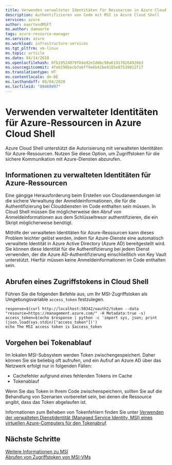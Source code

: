 ```yaml
---
title: Verwenden verwalteter Identitäten für Ressourcen in Azure Cloud Shell
description: Authentifizieren von Code mit MSI in Azure Cloud Shell
services: azure
author: maertendMSFT
ms.author: damaerte
tags: azure-resource-manager
ms.service: azure
ms.workload: infrastructure-services
ms.tgt_pltfrm: vm-linux
ms.topic: article
ms.date: 04/14/2018
ms.openlocfilehash: 0fb19524079f84e92e1ddbc98a61917026492663
ms.sourcegitcommit: 4feb198becb7a6ff9e6b42be9185e07539022f17
ms.translationtype: HT
ms.contentlocale: de-DE
ms.lasthandoff: 09/04/2020
ms.locfileid: "89469897"
---
```

# <a name="use-managed-identities-for-azure-resources-in-azure-cloud-shell"></a>Verwenden verwalteter Identitäten für Azure-Ressourcen in Azure Cloud Shell

Azure Cloud Shell unterstützt die Autorisierung mit verwalteten Identitäten für Azure-Ressourcen. Nutzen Sie diese Option, um Zugriffstoken für die sichere Kommunikation mit Azure-Diensten abzurufen.

## <a name="about-managed-identities-for-azure-resources"></a>Informationen zu verwalteten Identitäten für Azure-Ressourcen
Eine gängige Herausforderung beim Erstellen von Cloudanwendungen ist die sichere Verwaltung der Anmeldeinformationen, die für die Authentifizierung bei Clouddiensten im Code enthalten sein müssen. In Cloud Shell müssen Sie möglicherweise den Abruf von Anmeldeinformationen aus dem Schlüsseltresor authentifizieren, die ein Skript möglicherweise benötigt.

Mithilfe der verwalteten Identitäten für Azure-Ressourcen kann dieses Problem leichter gelöst werden, indem für Azure-Dienste eine automatisch verwaltete Identität in Azure Active Directory (Azure AD) bereitgestellt wird. Sie können diese Identität für die Authentifizierung bei jedem Dienst verwenden, der die Azure AD-Authentifizierung einschließlich von Key Vault unterstützt. Hierfür müssen keine Anmeldeinformationen im Code enthalten sein.

## <a name="acquire-access-token-in-cloud-shell"></a>Abrufen eines Zugriffstokens in Cloud Shell

Führen Sie die folgenden Befehle aus, um Ihr MSI-Zugriffstoken als Umgebungsvariable `access_token` festzulegen.
```
response=$(curl http://localhost:50342/oauth2/token --data "resource=https://management.azure.com/" -H Metadata:true -s)
access_token=$(echo $response | python -c 'import sys, json; print (json.load(sys.stdin)["access_token"])')
echo The MSI access token is $access_token
```

## <a name="handling-token-expiration"></a>Vorgehen bei Tokenablauf

Im lokalen MSI-Subsystem werden Token zwischengespeichert. Daher können Sie sie beliebig oft aufrufen, und ein Aufruf an Azure AD über das Netzwerk erfolgt nur in folgenden Fällen:
- Cachefehler aufgrund eines fehlenden Tokens im Cache
- Tokenablauf

Wenn Sie das Token in Ihrem Code zwischenspeichern, sollten Sie auf die Behandlung von Szenarien vorbereitet sein, bei denen die Ressource angibt, dass das Token abgelaufen ist.

Informationen zum Beheben von Tokenfehlern finden Sie unter [Verwenden der verwalteten Dienstidentität (Managed Service Identity, MSI) eines virtuellen Azure-Computers für den Tokenabruf](../active-directory/managed-identities-azure-resources/how-to-use-vm-token.md#error-handling).

## <a name="next-steps"></a>Nächste Schritte
[Weitere Informationen zu MSI](../active-directory/managed-identities-azure-resources/overview.md)  
[Abrufen von Zugriffstoken von MSI-VMs](../active-directory/managed-identities-azure-resources/how-to-use-vm-token.md)